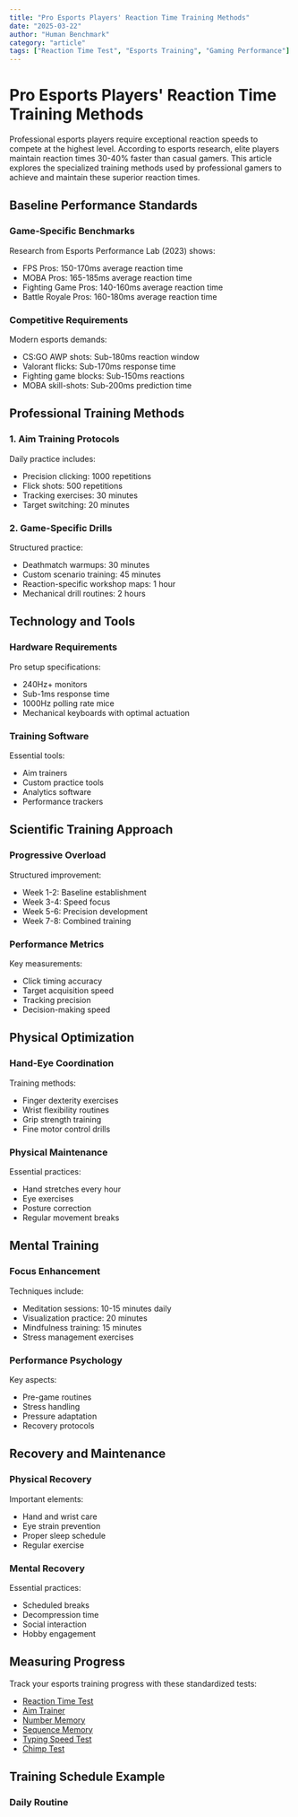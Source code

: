 ```yaml
---
title: "Pro Esports Players' Reaction Time Training Methods"
date: "2025-03-22"
author: "Human Benchmark"
category: "article"
tags: ["Reaction Time Test", "Esports Training", "Gaming Performance"]
---
```


# Pro Esports Players' Reaction Time Training Methods

Professional esports players require exceptional reaction speeds to compete at the highest level. According to esports research, elite players maintain reaction times 30-40% faster than casual gamers. This article explores the specialized training methods used by professional gamers to achieve and maintain these superior reaction times.

## Baseline Performance Standards

### Game-Specific Benchmarks
Research from Esports Performance Lab (2023) shows:
- FPS Pros: 150-170ms average reaction time
- MOBA Pros: 165-185ms average reaction time
- Fighting Game Pros: 140-160ms average reaction time
- Battle Royale Pros: 160-180ms average reaction time

### Competitive Requirements
Modern esports demands:
- CS:GO AWP shots: Sub-180ms reaction window
- Valorant flicks: Sub-170ms response time
- Fighting game blocks: Sub-150ms reactions
- MOBA skill-shots: Sub-200ms prediction time

## Professional Training Methods

### 1. Aim Training Protocols
Daily practice includes:
- Precision clicking: 1000 repetitions
- Flick shots: 500 repetitions
- Tracking exercises: 30 minutes
- Target switching: 20 minutes

### 2. Game-Specific Drills
Structured practice:
- Deathmatch warmups: 30 minutes
- Custom scenario training: 45 minutes
- Reaction-specific workshop maps: 1 hour
- Mechanical drill routines: 2 hours

## Technology and Tools

### Hardware Requirements
Pro setup specifications:
- 240Hz+ monitors
- Sub-1ms response time
- 1000Hz polling rate mice
- Mechanical keyboards with optimal actuation

### Training Software
Essential tools:
- Aim trainers
- Custom practice tools
- Analytics software
- Performance trackers

## Scientific Training Approach

### Progressive Overload
Structured improvement:
- Week 1-2: Baseline establishment
- Week 3-4: Speed focus
- Week 5-6: Precision development
- Week 7-8: Combined training

### Performance Metrics
Key measurements:
- Click timing accuracy
- Target acquisition speed
- Tracking precision
- Decision-making speed

## Physical Optimization

### Hand-Eye Coordination
Training methods:
- Finger dexterity exercises
- Wrist flexibility routines
- Grip strength training
- Fine motor control drills

### Physical Maintenance
Essential practices:
- Hand stretches every hour
- Eye exercises
- Posture correction
- Regular movement breaks

## Mental Training

### Focus Enhancement
Techniques include:
- Meditation sessions: 10-15 minutes daily
- Visualization practice: 20 minutes
- Mindfulness training: 15 minutes
- Stress management exercises

### Performance Psychology
Key aspects:
- Pre-game routines
- Stress handling
- Pressure adaptation
- Recovery protocols

## Recovery and Maintenance

### Physical Recovery
Important elements:
- Hand and wrist care
- Eye strain prevention
- Proper sleep schedule
- Regular exercise

### Mental Recovery
Essential practices:
- Scheduled breaks
- Decompression time
- Social interaction
- Hobby engagement

## Measuring Progress

Track your esports training progress with these standardized tests:

- [Reaction Time Test](/tests/reactiontime "Measure your esports reaction speed")
- [Aim Trainer](/tests/aim "Test your gaming aim precision")
- [Number Memory](/tests/number-memory "Evaluate your information processing speed")
- [Sequence Memory](/tests/sequence "Test your gaming pattern recognition")
- [Typing Speed Test](/tests/typing "Measure your keyboard response time")
- [Chimp Test](/tests/chimp "Test your gaming cognitive speed")

## Training Schedule Example

### Daily Routine 